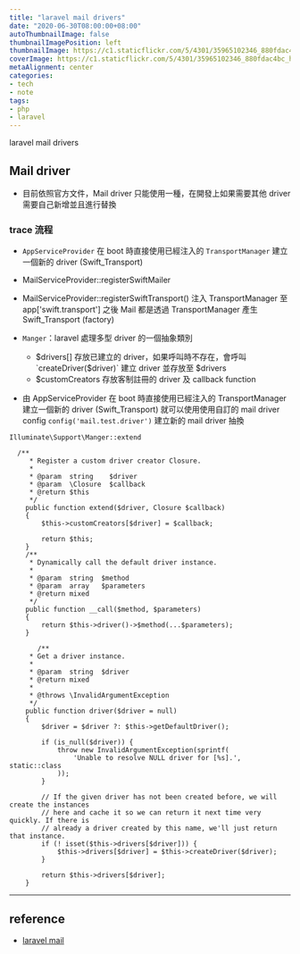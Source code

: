 ```yaml
---
title: "laravel mail drivers"
date: "2020-06-30T08:00:00+08:00"
autoThumbnailImage: false
thumbnailImagePosition: left
thumbnailImage: https://c1.staticflickr.com/5/4301/35965102346_880fdac4bc_h.jpg
coverImage: https://c1.staticflickr.com/5/4301/35965102346_880fdac4bc_h.jpg
metaAlignment: center
categories:
- tech
- note
tags:
- php
- laravel
---
```

laravel mail drivers
<!--more-->

## Mail driver
* 目前依照官方文件，Mail driver 只能使用一種，在開發上如果需要其他 driver 需要自己新增並且進行替換

### trace 流程
* `AppServiceProvider` 在 boot 時直接使用已經注入的 `TransportManager` 建立一個新的 driver (Swift_Transport)
* MailServiceProvider::registerSwiftMailer
* MailServiceProvider::registerSwiftTransport() 注入 TransportManager 至 app['swift.transport']
之後 Mail 都是透過 TransportManager 產生 Swift_Transport (factory)

* `Manger`：laravel 處理多型 driver 的一個抽象類別
  - $drivers[] 存放已建立的 driver，如果呼叫時不存在，會呼叫 `createDriver($driver)` 建立 driver 並存放至 $drivers
  - $customCreators 存放客制註冊的 driver 及 callback function

* 由 AppServiceProvider 在 boot 時直接使用已經注入的 TransportManager 建立一個新的 driver (Swift_Transport)
就可以使用使用自訂的 mail driver config  `config('mail.test.driver')` 建立新的 mail driver 抽換

`Illuminate\Support\Manger::extend`
```
  /**
     * Register a custom driver creator Closure.
     *
     * @param  string    $driver
     * @param  \Closure  $callback
     * @return $this
     */
    public function extend($driver, Closure $callback)
    {
        $this->customCreators[$driver] = $callback;

        return $this;
    }
    /**
     * Dynamically call the default driver instance.
     *
     * @param  string  $method
     * @param  array   $parameters
     * @return mixed
     */
    public function __call($method, $parameters)
    {
        return $this->driver()->$method(...$parameters);
    }

       /**
     * Get a driver instance.
     *
     * @param  string  $driver
     * @return mixed
     *
     * @throws \InvalidArgumentException
     */
    public function driver($driver = null)
    {
        $driver = $driver ?: $this->getDefaultDriver();

        if (is_null($driver)) {
            throw new InvalidArgumentException(sprintf(
                'Unable to resolve NULL driver for [%s].', static::class
            ));
        }

        // If the given driver has not been created before, we will create the instances
        // here and cache it so we can return it next time very quickly. If there is
        // already a driver created by this name, we'll just return that instance.
        if (! isset($this->drivers[$driver])) {
            $this->drivers[$driver] = $this->createDriver($driver);
        }

        return $this->drivers[$driver];
    }
```
-----
## reference
* [laravel mail](https://laravel.com/docs/5.8/mail)
